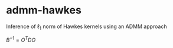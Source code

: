 # admm-hawkes
Inference of $\ell_1$ norm of Hawkes kernels using an ADMM approach

$B^{-1} = O^T D O$
